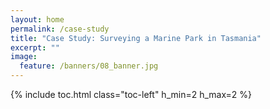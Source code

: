 ```yaml
---
layout: home
permalink: /case-study
title: "Case Study: Surveying a Marine Park in Tasmania"
excerpt: ""
image:
  feature: /banners/08_banner.jpg
---
```

{% include toc.html class="toc-left" h_min=2 h_max=2 %}
